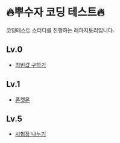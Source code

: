 # 🔥뿌수자 코딩 테스트🔥
코딩테스트 스터디를 진행하는 레파지토리입니다.

## Lv.0
- [최빈값 구하기](https://school.programmers.co.kr/learn/courses/30/lessons/120812)

## Lv.1
- [폰켓몬](https://school.programmers.co.kr/learn/courses/30/lessons/1845)

## Lv.5
- [시험장 나누기](https://school.programmers.co.kr/learn/courses/30/lessons/81305)
